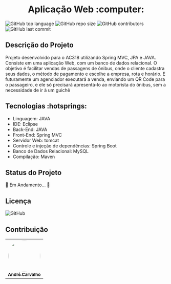 <h1 align = "center"> Aplicação Web :computer: </h1>

![GitHub top language](https://img.shields.io/github/languages/top/carolfons/AC318)
<img alt="GitHub repo size" src="https://img.shields.io/github/repo-size/carolfons/AC318"> 
<img alt="GitHub contributors" src="https://img.shields.io/github/contributors/carolfons/AC318">
<img alt="GitHub last commit" src="https://img.shields.io/github/last-commit/carolfons/AC318">


<h2> Descrição do Projeto </h2>
<p> Projeto desenvolvido para o AC318 utilizando Spring MVC, JPA e JAVA. Consiste em uma aplicação Web, com um banco de dados relacional. O objetivo é facilitar vendas de passagens de ônibus, onde o cliente cadastra seus dados, o método de pagamento e escolhe a empresa, rota e horário. E futuramente um agenciador executará a venda, enviando um QR Code para o passageiro, e ele só precisará apresentá-lo ao motorista do ônibus, sem a necessidade de ir à um guichê</p>

<h2> Tecnologias :hotsprings: </h2>
  <ul>
  <li> Linguagem: JAVA</li>
  <li> IDE: Eclipse </li>
  <li> Back-End: JAVA </li>
  <li> Front-End: Spring MVC </li>
  <li> Servidor Web: tomcat </li>
  <li> Controle e injeção de dependências: Spring Boot </li>
  <li> Banco de Dados Relacional: MySQL </li>
  <li> Compilação: Maven </li>
  </ul>
  
 <h2> Status do Projeto </h2>
 <p> 🚧 Em Andamento... 🚧</p>
 
 <h2> Licença </h2>
<img alt="GitHub" src="https://img.shields.io/github/license/carolfons/AC318">
 
 <h2> Contribuição </h2>
 <table>
  <tr>
    <td align="center"><a href="https://github.com/andreltcarvalho"><img style="border-radius: 50%;" src="https://avatars0.githubusercontent.com/u/53447567?s=460&v=4" width="100px;" alt=""/><br /><sub><b>André Carvalho</b></sub></a><br /></td>
    
